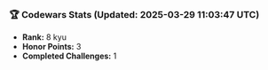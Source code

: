 ### 🏆 Codewars Stats (Updated: 2025-03-29 11:03:47 UTC)

- **Rank:** 8 kyu
- **Honor Points:** 3
- **Completed Challenges:** 1
